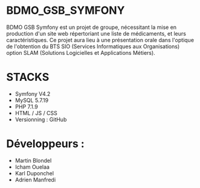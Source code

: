 # BDMO_GSB_SYMFONY

BDMO GSB Symfony est un projet de groupe, nécessitant la mise en production d'un site web répertoriant une liste de médicaments, et leurs caractéristiques.
Ce projet aura lieu à une présentation orale dans l'optique de l'obtention du BTS SIO (Services Informatiques aux Organisations) option SLAM (Solutions Logicielles et Applications Métiers).

# STACKS
- Symfony V4.2
- MySQL 5.7.19
- PHP 7.1.9
- HTML / JS / CSS
- Versionning : GitHub

# Développeurs :
- Martin Blondel
- Icham Ouelaa
- Karl Duponchel
- Adrien Manfredi
